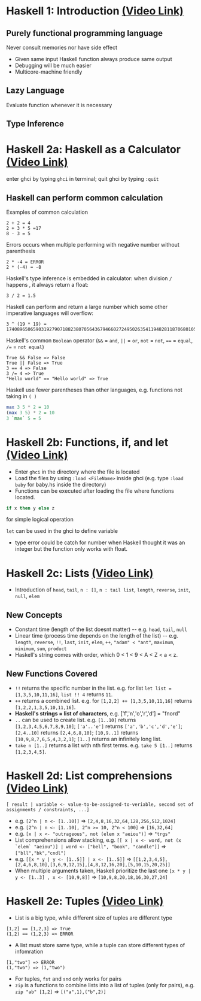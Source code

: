 # Haskell 1: Introduction [(Video Link)](https://www.youtube.com/watch?v=hJGEuFjcvZ8&list=PLS6urCrsYES24Fwzg5-Uga1QEbNm9kiU_&index=1)

## Purely functional programming language
Never consult memories nor have side effect
- Given same input Haskell function always produce same output
- Debugging will be much easier
- Multicore-machine friendly

## Lazy Language
Evaluate function whenever it is necessary

## Type Inference

# Haskell 2a: Haskell as a Calculator [(Video Link)](https://www.youtube.com/watch?v=hJGEuFjcvZ8&list=PLS6urCrsYES24Fwzg5-Uga1QEbNm9kiU_&index=2)

enter ghci by typing `ghci` in terminal; quit ghci by typing `:quit`

## Haskell can perform common calculation
Examples of common calculation
```
2 + 2 = 4
2 + 3 * 5 =17
8 - 3 = 5
```

Errors occurs when multiple performing with negative number without parenthesis
```
2 * -4 = ERROR
2 * (-4) = -8
```

Haskell's type inference is embedded in calculator: when division `/` happens , it always return a float:
```
3 / 2 = 1.5
```

Haskell can perform and return a large number which some other imperative languages will overflow:
```
3 ^ (19 * 19) = 17408965065903192790718823807056436794660272495026354119482811870680105167618464984116279288988714938612096988816320780613754987181355093129514803369660572893075468180597603
```

Haskell's common `Boolean` operator (`&&` = `and`, `||` = `or`, `not` = `not`, `==` = `equal`, `/=` = `not equal`)
```
True && False => False
True || False => True
3 == 4 => False
3 /= 4 => True
"Hello world" == "Hello world" => True
```

Haskell use fewer parentheses than other languages, e.g. functions not taking in `( )`
```haskell
max 3 5 * 2 = 10
(max 3 5) * 2 = 10
3 `max` 5 = 5
```

# Haskell 2b: Functions, if, and let [(Video Link)](https://www.youtube.com/watch?v=hJGEuFjcvZ8&list=PLS6urCrsYES24Fwzg5-Uga1QEbNm9kiU_&index=3)

- Enter `ghci` in the directory where the file is located
- Load the files by using `:load <FileName>` inside ghci (e.g. type `:load baby` for baby.hs inside the directory)
- Functions can be executed after loading the file where functions located.

```haskell 
if x then y else z
``` 

for simple logical operation

`let` can be used in the ghci to define variable

- type error could be catch for number when Haskell thought it was an integer but the function only works with float.


# Haskell 2c: Lists [(Video Link)](https://www.youtube.com/watch?v=hJGEuFjcvZ8&list=PLS6urCrsYES24Fwzg5-Uga1QEbNm9kiU_&index=4)

- Introduction of `head`, `tail`, `n : []`, `n : tail list`, `length`, `reverse`, `init`, `null`, `elem`

## New Concepts
- Constant time (length of the list doesnt matter)
-- e.g. `head`, `tail`, `null`
- Linear time (process time depends on the length of the list)
-- e.g. `length`, `reverse`, `!!`, `last`, `init`, `elem`, `++`, `"adam" < "ant"`, `maximum`, `minimum`, `sum`, `product`
- Haskell's string comes with order, which 0 < 1 < 9 < A < Z < a < z.

## New Functions Covered
- `!!` returns the specific number in the list. e.g. for list `let list = [1,3,5,10,11,16]`, `list !! 4` returns `11`.
- `++` returns a combined list. e.g. for `[1,2,2] ++ [1,3,5,10,11,16]` returns `[1,2,2,1,3,5,10,11,16]`.
- **Haskell's strings = list of characters**, e.g. ['f','n','o','r','d'] = "fnord"
- `..` can be used to create list. e.g. `[1..10]` returns `[1,2,3,4,5,6,7,8,9,10]`; `['a'..'e']` returns `['a','b','c','d','e']`; `[2,4..10]` returns `[2,4,6,8,10]`; `[10,9..1]` returns `[10,9,8,7,6,5,4,3,2,1]`; `[1..]` returns an infinitely long list. 
- `take n [1..]` returns a list with nth first terms. e.g. `take 5 [1..]` returns `[1,2,3,4,5]`.


# Haskell 2d: List comprehensions [(Video Link)](https://www.youtube.com/watch?v=hJGEuFjcvZ8&list=PLS6urCrsYES24Fwzg5-Uga1QEbNm9kiU_&index=5)
`[ result | variable <- value-to-be-assigned-to-veriable, second set of assignments / constraints, ...]`
- e.g. `[2^n | n <- [1..10]]` => `[2,4,8,16,32,64,128,256,512,1024]`
- e.g. `[2^n | n <- [1..10], 2^n >= 10, 2^n < 100]` => `[16,32,64]`
- e.g. `[x | x <- "outrageous", not (elem x "aeiou")]` => `"trgs"`
- List comprehensions allow stacking, e.g. 
  ```[[ x | x <- word, not (x `elem` "aeiou")] | word <- ["bell", "book", "candle"]]``` => `["bll","bk","cndl"]`
- e.g. `[[x * y | y <- [1..5]] | x <- [1..5]]` => `[[1,2,3,4,5],[2,4,6,8,10],[3,6,9,12,15],[4,8,12,16,20],[5,10,15,20,25]]`
- When multiple arguments taken, Haskell prioritize the last one `[x * y | y <- [1..3] , x <- [10,9,8]]` => `[10,9,8,20,18,16,30,27,24]`


# Haskell 2e: Tuples [(Video Link)](https://www.youtube.com/watch?v=hJGEuFjcvZ8&list=PLS6urCrsYES24Fwzg5-Uga1QEbNm9kiU_&index=6)
- List is a big type, while different size of tuples are different type
```
[1,2] == [1,2,3] => True
(1,2) == (1,2,3) => ERROR
```

- A list must store same type, while a tuple can store different types of infomration
```
[1,"two"] => ERROR
(1,"two") => (1,"two")
```

- For tuples, `fst` and `snd` only works for pairs
- `zip` is a functions to combine lists into a list of tuples (only for pairs), e.g. `zip "ab" [1,2]` => `[("a",1),("b",2)]`
